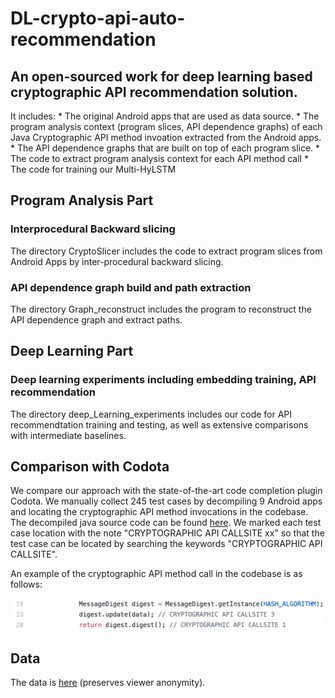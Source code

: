 # DL-crypto-api-auto-recommendation
## An open-sourced work for deep learning based cryptographic API recommendation solution.
It includes:
    * The original Android apps that are used as data source.
    * The program analysis context (program slices, API dependence graphs) of each Java Cryptographic API method invoation extracted from the Android apps. 
    * The API dependence graphs that are built on top of each program slice.
    * The code to extract program analysis context for each API method call
    * The code for training our Multi-HyLSTM

## Program Analysis Part

### Interprocedural Backward slicing
The directory CryptoSlicer includes the code to extract program slices from Android Apps by inter-procedural backward slicing. 

### API dependence graph build and path extraction
The directory Graph_reconstruct includes the program to reconstruct the API dependence graph and extract paths. 

## Deep Learning Part
### Deep learning experiments including embedding training, API recommendation
The directory deep_Learning_experiments includes our code for API recommendtation training and testing, as well as extensive comparisons with intermediate baselines.  

## Comparison with Codota
We compare our approach with the state-of-the-art code completion plugin Codota. We manually collect 245 test cases by decompiling 9 Android apps and locating the cryptographic API method invocations in the codebase. The decompiled java source code can be found [here](https://github.com/Anya92929/DL-crypto-api-auto-recommendation/tree/main/Comparison_with_Codota). We marked each test case location with the note "CRYPTOGRAPHIC API CALLSITE xx" so that the test case can be located by searching the keywords "CRYPTOGRAPHIC API CALLSITE". 

An example of the cryptographic API method call in the codebase is as follows:

<img src="Comparison_with_Codota/testcase_example.png" alt="example" width="600"/>

## Data
The data is [here](https://drive.google.com/drive/folders/1fc3A3ORcVJUDcPsH2jVHadpgTkbTs8nt?usp=sharing) (preserves viewer anonymity).
